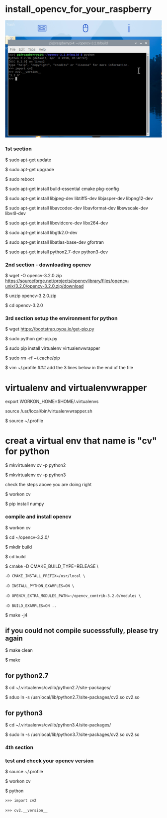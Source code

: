 # install_opencv_for_your_raspberry

![](https://github.com/smiletoeveryone/install_opencv/blob/master/cv_version.jpg)


### 1st section


$ sudo apt-get update


$ sudo apt-get upgrade


$ sudo reboot


$ sudo apt-get install build-essential cmake pkg-config





$ sudo apt-get install libjpeg-dev libtiff5-dev libjasper-dev libpng12-dev



$ sudo apt-get install libavcodec-dev libavformat-dev libswscale-dev libv4l-dev



$ sudo apt-get install libxvidcore-dev libx264-dev



$ sudo apt-get install libgtk2.0-dev



$ sudo apt-get install libatlas-base-dev gfortran



$ sudo apt-get install python2.7-dev python3-dev



### 2nd section - downloading opencv

$ wget -O opencv-3.2.0.zip  https://sourceforge.net/projects/opencvlibrary/files/opencv-unix/3.2.0/opencv-3.2.0.zip/download

$ unzip opencv-3.2.0.zip

$ cd opencv-3.2.0

### 3rd section setup the environment for python

$ wget https://bootstrap.pypa.io/get-pip.py

$ sudo python get-pip.py

$ sudo pip install virtualenv virtualenvwrapper

$ sudo rm -rf ~/.cache/pip

$ vim ~/.profile ### add the 3 lines below in the end of the file

# virtualenv and virtualenvwrapper

export WORKON_HOME=$HOME/.virtualenvs

source /usr/local/bin/virtualenvwrapper.sh

$ source ~/.profile

# creat a virtual env that name is "cv" for python 

$ mkvirtualenv cv -p python2

$ mkvirtualenv cv -p python3

check the steps above you are doing right

$ workon cv

$ pip install numpy

### compile and install opencv

$ workon cv

$ cd ~/opencv-3.2.0/

$ mkdir build

$ cd build

$ cmake -D CMAKE_BUILD_TYPE=RELEASE \

    -D CMAKE_INSTALL_PREFIX=/usr/local \
    
    -D INSTALL_PYTHON_EXAMPLES=ON \
    
    -D OPENCV_EXTRA_MODULES_PATH=~/opencv_contrib-3.2.0/modules \
    
    -D BUILD_EXAMPLES=ON ..
    
$ make -j4

## if you could not compile sucesssfully, please try again

$ make clean

$ make

## for python2.7

$ cd ~/.virtualenvs/cv/lib/python2.7/site-packages/

$ sduo ln -s /usr/local/lib/python2.7/site-packages/cv2.so cv2.so


## for python3

$ cd ~/.virtualenvs/cv/lib/python3.4/site-packages/

$ sudo ln -s /usr/local/lib/python3.7/site-packages/cv2.so cv2.so

### 4th section

### test and check your opencv version

$ source ~/.profile 

$ workon cv

$ python

    >>> import cv2

    >>> cv2.__version__
